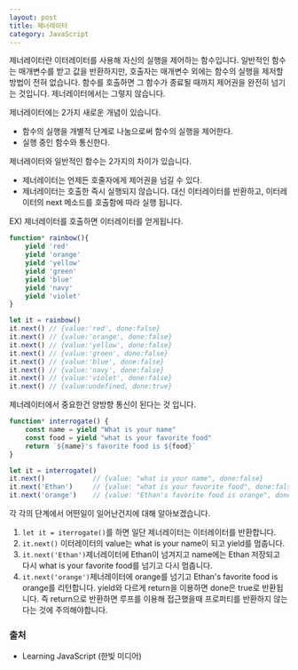```yaml
---
layout: post
title: 제너레이터
category: JavaScript
---
```


제너레이터란 이터레이터를 사용해 자신의 실행을 제어하는 함수입니다. 일반적인 함수는 매개변수를 받고 값을 반환하지만, 호출자는 매개변수 외에는 함수의 실행을 제저할 방법이 전혀 없습니다. 함수를 호출하면 그 함수가 종료될 때까지 제어권을 완전히 넘기는 것입니다. 제너레이터에서는 그렇지 않습니다.

제너레이터에는 2가지 새로운 개념이 있습니다.

- 함수의 실행을 개별적 단계로 나눔으로써 함수의 실행을 제어한다.
- 실행 중인 함수와 통신한다.

제너레이터와 일반적인 함수는 2가지의 차이가 있습니다.

- 제너레이터는 언제든 호줄자에게 제어권을 넘길 수 있다.
- 제너레이터는 호출한 즉시 실행되지 않습니다. 대신 이터레이터를 반환하고, 이터레이터의 next 메소드를 호출함에 따라 실행 됩니다.

EX) 제너레이터를 호출하면 이터레이터를 얻게됩니다.

```javascript
function* rainbow(){
	yield 'red'
    yield 'orange'
    yield 'yellow'
    yield 'green'
    yield 'blue'
    yield 'navy'
    yield 'violet'
}

let it = rainbow()
it.next() // {value:'red', done:false}
it.next() // {value:'orange', done:false}
it.next() // {value:'yellow', done:false}
it.next() // {value:'green', done:false}
it.next() // {value:'blue', done:false}
it.next() // {value:'navy', done:false}
it.next() // {value:'violet', done:false}
it.next() // {value:undefined, done:true}
```

제너레이터에서 중요한건 양방향 통신이 된다는 것 입니다.

```javascript
function* interrogate() {
    const name = yield "What is your name"
    const food = yield "what is your favorite food"
    return `${name}'s favorite food is ${food}`
}

let it = interrogate()
it.next()            // {value: "what is your name", done:false}
it.next('Ethan')     // {value: "what is your favorite food", done:false}
it.next('orange')    // {value: "Ethan's favorite food is orange", done:true}
```

각 각의 단계에서 어떤일이 일어난건지에 대해 알아보겠습니다.

1. `let it = iterrogate()`를 하면 일단 제너레이터는 이터레이터를 반환합니다.
2. `it.next()` 이터레이터의 value는 what is your name이 되고 yield를 멈춥니다.
3. `it.next('Ethan')`제너레이터에 Ethan이 넘겨지고 name에는 Ethan 저장되고 다시 what is your favorite food를 넘기고 다시 멈춥니다.
4. `it.next('orange')`제너레이터에 orange를 넘기고  Ethan's favorite food is orange를 리턴합니다. yield와 다르게 return을 이용하면 done은 true로 반환됩니다. 즉 return으로 반환하면 루프를 이용해 접근했을때 프로퍼티를 반환하지 않는 다는 것에 주의해야합니다.

### 출처

- Learning JavaScript (한빛 미디어)